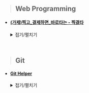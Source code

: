 > ## Web Programming
* #### [(가제)찍고_결제하면_바로타는 - 찍결타](https://github.com/glowthem/ToyProject/tree/master/(%EA%B0%80%EC%A0%9C)%EC%B0%8D%EA%B3%A0_%EA%B2%B0%EC%A0%9C%ED%95%98%EB%A9%B4_%EB%B0%94%EB%A1%9C%ED%83%80%EB%8A%94-%EC%B0%8D%EA%B2%B0%ED%83%80)

    <details>
    <summary> 접기/펼치기 </summary>
    <div markdown="1">

    #### 진행기간
    > ##### 3학년 2학기(2019년 2학기)
    <br/>

    #### 기술스택
    > ##### HTML, JS, CSS, JSP

    > ##### Kakao Map API
    </div>
    </details>
<br/>

> ## Git
* #### [Git Helper](https://github.com/glowthem/ToyProject/tree/master/Git%20Helper)

    <details>
    <summary> 접기/펼치기 </summary>
    <div markdown="1">

    #### 진행기간
    > ##### 3학년 겨울 현장실습(2020년 1월~2월)
    <br/>

    ### 기술스택
    > ##### Git

    > ##### Shell

    > ##### GitLab REST API

    > ##### Visual Basic Application

    > ##### MS Excel
    </div>
    </details>